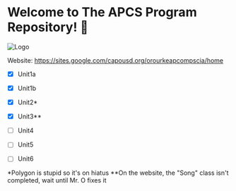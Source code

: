 # Welcome to The APCS Program Repository! :purple_heart:

![Logo](https://i.imgur.com/mZGHSXp.png)

Website: https://sites.google.com/capousd.org/orourkeapcompscia/home

- [x] Unit1a

- [x] Unit1b

- [x] Unit2*

- [x] Unit3**

- [ ] Unit4

- [ ] Unit5

- [ ] Unit6





*Polygon is stupid so it's on hiatus
**On the website, the "Song" class isn't completed, wait until Mr. O fixes it
